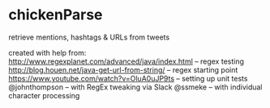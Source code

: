 # chickenParse
retrieve mentions, hashtags &amp; URLs from tweets

created with help from:
	http://www.regexplanet.com/advanced/java/index.html – regex testing
	http://blog.houen.net/java-get-url-from-string/ – regex starting point
	https://www.youtube.com/watch?v=OluA0uJP9ts – setting up unit tests
	@johnthompson – with RegEx tweaking via Slack
	@ssmeke – with individual character processing
	